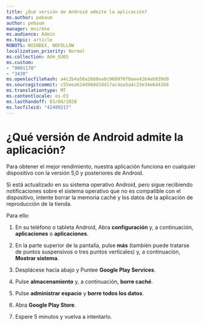 ```yaml
---
title: ¿Qué versión de Android admite la aplicación?
ms.author: pebaum
author: pebaum
manager: mnirkhe
ms.audience: Admin
ms.topic: article
ROBOTS: NOINDEX, NOFOLLOW
localization_priority: Normal
ms.collection: Adm_O365
ms.custom:
- "9001178"
- "3430"
ms.openlocfilehash: a4c2b4a58a2688ea8c968970f0aee4264eb939d9
ms.sourcegitcommit: c55eea624d960d2dd17ac4aa5a4c23e34e6443b8
ms.translationtype: MT
ms.contentlocale: es-ES
ms.lasthandoff: 03/04/2020
ms.locfileid: "42409217"
---
```

# <a name="what-version-of-android-does-your-app-support"></a>¿Qué versión de Android admite la aplicación?

Para obtener el mejor rendimiento, nuestra aplicación funciona en cualquier dispositivo con la versión 5,0 y posteriores de Android.

Si está actualizado en su sistema operativo Android, pero sigue recibiendo notificaciones sobre el sistema operativo que no es compatible con el dispositivo, intente borrar la memoria caché y los datos de la aplicación de reproducción de la tienda.

Para ello: 

1. En su teléfono o tableta Android, Abra **configuración** y, a continuación, **aplicaciones** o **aplicaciones**.

2. En la parte superior de la pantalla, pulse **más** (también puede tratarse de puntos suspensivos o tres puntos verticales) y, a continuación, **Mostrar sistema**. 

3. Desplácese hacia abajo y Puntee **Google Play Services**. 

4. Pulse **almacenamiento** y, a continuación, **borre caché**. 

5. Pulse **administrar espacio** y **borre todos los datos**. 

6. Abra **Google Play Store**. 

7. Espere 5 minutos y vuelva a intentarlo. 